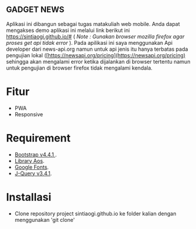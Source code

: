 ﻿## GADGET NEWS 
Aplikasi ini dibangun sebagai tugas matakuliah web mobile. Anda dapat mengakses demo aplikasi ini melalui link berikut ini https://sintiaogi.github.io/# ( _Note : Gunakan browser mozilla firefox agar proses get api tidak error_ ). 
Pada apilikasi ini saya menggunakan Api developer dari news-api.org namun untuk api jenis itu hanya terbatas pada pengujian lokal ([https://newsapi.org/pricing](https://newsapi.org/pricing) sehingga akan mengalami error ketika dijalankan di browser tertentu namun untuk pengujian di browser firefox tidak mengalami kendala.

# Fitur #
- PWA
- Responsive

# Requirement #

- [Bootstrap v4.4.1 ](https://getbootstrap.com/).
- [Library Aos](http://michalsnik.github.io/aos/).
- [Google Fonts](https://fonts.google.com/).
- [J-Query v3.4.1](https://jquery.com/).

# Installasi #
- Clone repository project sintiaogi.github.io ke folder kalian dengan menggunakan 'git clone'












